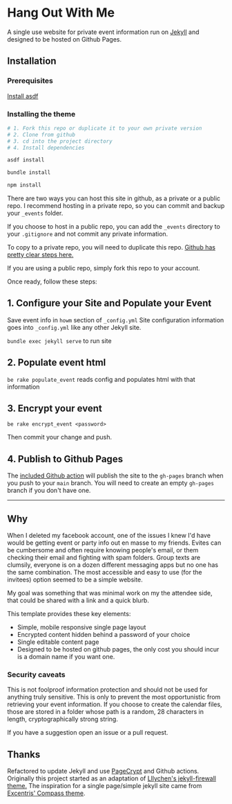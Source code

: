 # Hang Out With Me

A single use website for private event information run on [Jekyll](https://jekyllrb.com/) and designed to be hosted on Github Pages.

## Installation

### Prerequisites

[Install asdf](https://asdf-vm.com/guide/getting-started.html)

### Installing the theme

```bash
# 1. Fork this repo or duplicate it to your own private version
# 2. Clone from github
# 3. cd into the project directory
# 4. Install dependencies

asdf install

bundle install

npm install
```

There are two ways you can host this site in github, as a private or a public repo. I recommend hosting in a private repo, so you can commit and backup your `_events` folder.

If you choose to host in a public repo, you can add the `_events` directory to your `.gitignore` and not commit any private information.

To copy to a private repo, you will need to duplicate this repo. [Github has pretty clear steps here.](https://help.github.com/articles/duplicating-a-repository/)

If you are using a public repo, simply fork this repo to your account.

Once ready, follow these steps:

## 1. Configure your Site and Populate your Event

Save event info in `howm` section of `_config.yml`
Site configuration information goes into `_config.yml` like any other Jekyll site.

`bundle exec jekyll serve` to run site

## 2. Populate event html

`be rake populate_event` reads config and populates html with that information

## 3. Encrypt your event

`be rake encrypt_event <password>`



Then commit your change and push.

## 4. Publish to Github Pages

The [included Github action](https://github.com/jeffreytse/jekyll-deploy-action) will publish the site to the `gh-pages` branch when you push to your `main` branch. You will need to create an empty `gh-pages` branch if you don't have one.

---

## Why

When I deleted my facebook account, one of the issues I knew I'd have would be getting event or party info out en masse to my friends. Evites can be cumbersome and often require knowing people's email, or them checking their email and fighting with spam folders. Group texts are clumsily, everyone is on a dozen different messaging apps but no one has the same combination. The most accessible and easy to use (for the invitees) option seemed to be a simple website.

My goal was something that was minimal work on my the attendee side, that could be shared with a link and a quick blurb.

This template provides these key elements:

- Simple, mobile responsive single page layout
- Encrypted content hidden behind a password of your choice
- Single editable content page
- Designed to be hosted on github pages, the only cost you should incur is a domain name if you want one.

### Security caveats

This is not foolproof information protection and should not be used for anything truly sensitive. This is only to prevent the most opportunistic from retrieving your event information. If you choose to create the calendar files, those are stored in a folder whose path is a random, 28 characters in length, cryptographically strong string.

If you have a suggestion open an issue or a pull request.

## Thanks

Refactored to update Jekyll and use [PageCrypt](https://github.com/Greenheart/pagecrypt) and Github actions. Originally this project started as an adaptation of [Lllychen's jekyll-firewall theme.](https://github.com/lllychen/jekyll-firewall) The inspiration for a single page/simple jekyll site came from [Excentris' Compass theme](https://github.com/excentris/compass).
